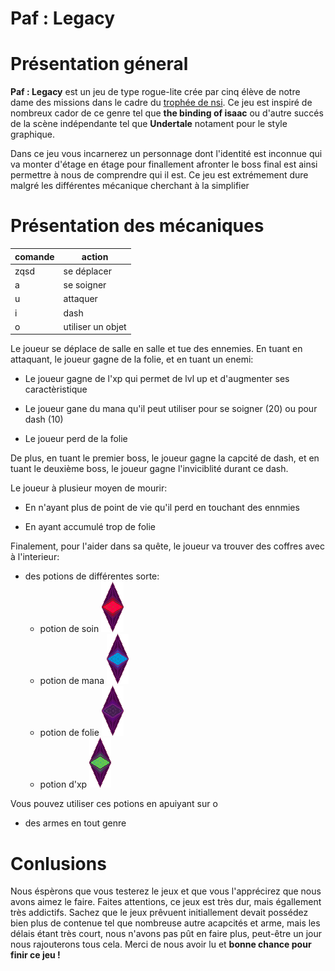 # Paf : Legacy
 
 # Présentation géneral
  **Paf : Legacy** est un jeu de type rogue-lite crée par cinq élève de notre dame des missions dans le cadre du [trophée de nsi](https://trophees-nsi.fr/).
  Ce jeu est inspiré de nombreux cador de ce genre tel que **the binding of isaac** ou d'autre succés de la scène indépendante tel que **Undertale** notament pour le style graphique.
  
  Dans ce jeu vous incarnerez un personnage dont l'identité est inconnue qui va monter d'étage en étage pour finallement afronter le boss final est ainsi permettre à nous de comprendre qui il est. Ce jeu est extrémement dure malgré les différentes mécanique cherchant à la simplifier
  
  # Présentation des mécaniques
  
  | comande | action |
  | ------- | ------ |
  |    zqsd | se déplacer |
  |  a      | se soigner  |
  |  u      | attaquer   |
  |  i      | dash       |
  |  o      | utiliser un objet |
  
  
   Le joueur se déplace de salle en salle et tue des ennemies. En tuant en attaquant, le joueur gagne de la folie, et en tuant un enemi:
   
   
   + Le joueur gagne de l'xp qui permet de lvl up et d'augmenter ses caractèristique
      
      
   + Le joueur gane du mana qu'il peut utiliser pour se soigner (20) ou pour dash (10)
      
      
   + Le joueur perd de la folie
     
   
  De plus, en tuant le premier boss, le joueur gagne la capcité de dash, et en tuant le deuxième boss, le joueur gagne l'inviciblité durant ce dash.
  
  Le joueur à plusieur moyen de mourir:
  
  + En n'ayant plus de point de vie qu'il perd en touchant des ennmies
  
  + En ayant accumulé trop de folie
   
 Finalement, pour l'aider dans sa quête, le joueur va trouver des coffres avec à l'interieur:
  + des potions de différentes sorte:
    * potion de soin ![potion de soin](https://github.com/willwips/Paf-Legacy/blob/main/picture/ui/Potions_Heal.png "potion de soin") 
    * potion de mana ![potion de mana](https://github.com/willwips/Paf-Legacy/blob/main/picture/ui/Potion_Mana.png "potion de mana") 
    * potion de folie ![potion de folie](https://github.com/willwips/Paf-Legacy/blob/main/picture/ui/Potion_Madness.png "potion de folie") 
    * potion d'xp ![potion d'xp](https://github.com/willwips/Paf-Legacy/blob/main/picture/ui/Potion_Exp.png "potion d'xp") 

  Vous pouvez utiliser ces potions en apuiyant sur o
  
  + des armes en tout genre
 
# Conlusions

 Nous éspèrons que vous testerez le jeux et que vous l'apprécirez que nous avons aimez le faire. Faites attentions, ce jeux est très dur, mais égallement très addictifs. Sachez que le jeux prêvuent initiallement devait possédez bien plus de contenue tel que nombreuse autre acapcités et arme, mais les délais étant très court, nous n'avons pas pût en faire plus, peut-être un jour nous rajouterons tous cela. Merci de nous avoir lu et **bonne chance pour finir ce jeu !**
 
 
    
 
